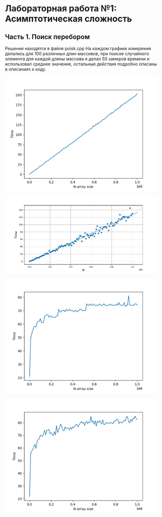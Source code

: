 # Лабораторная работа №1: Асимптотическая сложность
## Часть 1. Поиск перебором
Решения находятся в файле poisk.cpp
На каждом графике измерения делались для 100 
различных длин массивов, при поиске случайного элемента для каждой длины массива я делал 50 замеров времени и использовал среднее значение, остальные действия подробно описаны в описаниях к коду.

![Линейный поиск несуществующего элемента](https://github.com/egorrts/c-_2023_inf/blob/7edabe823ad5acf1fbe2222683997b459bad40a9/%D0%BB%D0%B0%D0%B1%D0%B01%20c%2B%2B/%D0%BB%D0%B8%D0%BD_%D0%BF%D0%BE%D0%B8%D1%81%D0%BA_%D0%BD%D0%B5%D1%81_%D1%8D%D0%BB.png)

![Линейный поиск случайного элемента](https://github.com/egorrts/c-_2023_inf/blob/a985b143ad5a285bce64bd6b619ddb2cf6be99e0/%D0%BB%D0%B0%D0%B1%D0%B01%20c%2B%2B/%D0%BB%D0%B8%D0%BD_%D0%BF%D0%BE%D0%B8%D1%81%D0%BA_%D1%81%D0%BB%D1%83%D1%87_%D1%8D%D0%BB.png)

![Бинарный поиск несуществующего элемента](https://github.com/egorrts/c-_2023_inf/blob/a985b143ad5a285bce64bd6b619ddb2cf6be99e0/%D0%BB%D0%B0%D0%B1%D0%B01%20c%2B%2B/%D0%B1%D0%B8%D0%BD_%D0%BF%D0%BE%D0%B8%D1%81%D0%BA_%D0%BD%D0%B5%D1%81%D1%83%D1%89%D0%B5%D1%81%D1%82%D0%B2_%D1%8D%D0%BB.png)

![Бинарный поиск случайного элемента](https://github.com/egorrts/c-_2023_inf/blob/a985b143ad5a285bce64bd6b619ddb2cf6be99e0/%D0%BB%D0%B0%D0%B1%D0%B01%20c%2B%2B/%D0%B1%D0%B8%D0%BD_%D0%BF%D0%BE%D0%B8%D1%81%D0%BA_%D1%81%D0%BB%D1%83%D1%87_%D1%8D%D0%BB.png)
